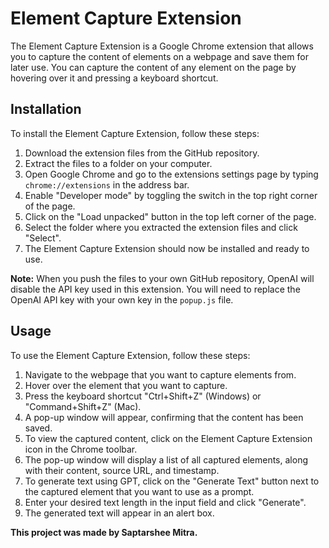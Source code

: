 # Element Capture Extension

The Element Capture Extension is a Google Chrome extension that allows you to capture the content of elements on a webpage and save them for later use. You can capture the content of any element on the page by hovering over it and pressing a keyboard shortcut.

## Installation

To install the Element Capture Extension, follow these steps:

1. Download the extension files from the GitHub repository.
2. Extract the files to a folder on your computer.
3. Open Google Chrome and go to the extensions settings page by typing `chrome://extensions` in the address bar.
4. Enable "Developer mode" by toggling the switch in the top right corner of the page.
5. Click on the "Load unpacked" button in the top left corner of the page.
6. Select the folder where you extracted the extension files and click "Select".
7. The Element Capture Extension should now be installed and ready to use.

**Note:** When you push the files to your own GitHub repository, OpenAI will disable the API key used in this extension. You will need to replace the OpenAI API key with your own key in the `popup.js` file.

## Usage

To use the Element Capture Extension, follow these steps:

1. Navigate to the webpage that you want to capture elements from.
2. Hover over the element that you want to capture.
3. Press the keyboard shortcut "Ctrl+Shift+Z" (Windows) or "Command+Shift+Z" (Mac).
4. A pop-up window will appear, confirming that the content has been saved.
5. To view the captured content, click on the Element Capture Extension icon in the Chrome toolbar.
6. The pop-up window will display a list of all captured elements, along with their content, source URL, and timestamp.
7. To generate text using GPT, click on the "Generate Text" button next to the captured element that you want to use as a prompt.
8. Enter your desired text length in the input field and click "Generate".
9. The generated text will appear in an alert box.


**This project was made by Saptarshee Mitra.**